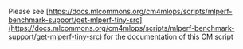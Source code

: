 Please see [https://docs.mlcommons.org/cm4mlops/scripts/mlperf-benchmark-support/get-mlperf-tiny-src](https://docs.mlcommons.org/cm4mlops/scripts/mlperf-benchmark-support/get-mlperf-tiny-src) for the documentation of this CM script
